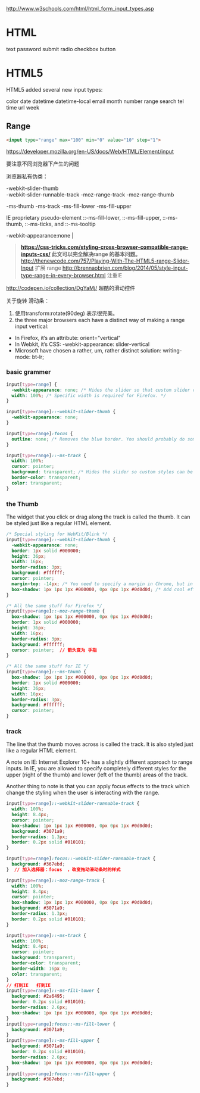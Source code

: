 http://www.w3schools.com/html/html_form_input_types.asp

# HTML

text
password
submit
radio
checkbox
button


# HTML5

HTML5 added several new input types:

color
date
datetime
datetime-local
email
month
number
range
search
tel
time
url
week


## Range

```html
<input type="range" max="100" min="0" value="10" step="1">
```



https://developer.mozilla.org/en-US/docs/Web/HTML/Element/input

要注意不同浏览器下产生的问题

浏览器私有伪类： 

-webkit-slider-thumb   
-webkit-slider-runnable-track 
-moz-range-track
-moz-range-thumb


-ms-thumb
-ms-track
-ms-fill-lower
-ms-fill-upper

IE proprietary pseudo-element ::-ms-fill-lower, ::-ms-fill-upper, ::-ms-thumb, ::-ms-ticks, and ::-ms-tooltip

-webkit-appearance:none | 

> **https://css-tricks.com/styling-cross-browser-compatible-range-inputs-css/   此文可以完全解决range 的基本问题。**
> http://thenewcode.com/757/Playing-With-The-HTML5-range-Slider-Input  扩展 range 
> http://brennaobrien.com/blog/2014/05/style-input-type-range-in-every-browser.html   注重IE

http://codepen.io/collection/DgYaMj/  超酷的滑动控件


关于旋转 滑动条： 
1. 使用transform:rotate(90deg) 表示很完美。
2. the three major browsers each have a distinct way of making a range input vertical:

- In Firefox, it’s an attribute: orient="vertical"
- In Webkit, it’s CSS: -webkit-appearance: slider-vertical
- Microsoft have chosen a rather, um, rather distinct solution: writing-mode: bt-lr;

### basic grammer

```css
input[type=range] {
  -webkit-appearance: none; /* Hides the slider so that custom slider can be made */
  width: 100%; /* Specific width is required for Firefox. */
}

input[type=range]::-webkit-slider-thumb {
  -webkit-appearance: none;
}

input[type=range]:focus {
  outline: none; /* Removes the blue border. You should probably do some kind of focus styling for accessibility reasons though. */  这也是需要注意的地方
}

input[type=range]::-ms-track {
  width: 100%;
  cursor: pointer;
  background: transparent; /* Hides the slider so custom styles can be added */
  border-color: transparent;
  color: transparent;
}
```

### the Thumb
The widget that you click or drag along the track is called the thumb. It can be styled just like a regular HTML element.

```css
/* Special styling for WebKit/Blink */
input[type=range]::-webkit-slider-thumb {
  -webkit-appearance: none;
  border: 1px solid #000000;
  height: 36px;
  width: 16px;
  border-radius: 3px;
  background: #ffffff;
  cursor: pointer;
  margin-top: -14px; /* You need to specify a margin in Chrome, but in Firefox and IE it is automatic */
  box-shadow: 1px 1px 1px #000000, 0px 0px 1px #0d0d0d; /* Add cool effects to your sliders! */
}

/* All the same stuff for Firefox */
input[type=range]::-moz-range-thumb {
  box-shadow: 1px 1px 1px #000000, 0px 0px 1px #0d0d0d;
  border: 1px solid #000000;
  height: 36px;
  width: 16px;
  border-radius: 3px;
  background: #ffffff;
  cursor: pointer;  // 箭头变为 手指 
}

/* All the same stuff for IE */
input[type=range]::-ms-thumb {
  box-shadow: 1px 1px 1px #000000, 0px 0px 1px #0d0d0d;
  border: 1px solid #000000;
  height: 36px;
  width: 16px;
  border-radius: 3px;
  background: #ffffff;
  cursor: pointer;
}
```


### track

The line that the thumb moves across is called the track. It is also styled just like a regular HTML element.

A note on IE: Internet Explorer 10+ has a slightly different approach to range inputs. In IE, you are allowed to specify completely different styles for the upper (right of the thumb) and lower (left of the thumb) areas of the track.

Another thing to note is that you can apply focus effects to the track which change the styling when the user is interacting with the range.

```css
input[type=range]::-webkit-slider-runnable-track {
  width: 100%;
  height: 8.4px;
  cursor: pointer;
  box-shadow: 1px 1px 1px #000000, 0px 0px 1px #0d0d0d;
  background: #3071a9;
  border-radius: 1.3px;
  border: 0.2px solid #010101;
}

input[type=range]:focus::-webkit-slider-runnable-track {
  background: #367ebd;
}  // 加入选择器：focus  ，改变拖动滑动条时的样式

input[type=range]::-moz-range-track {
  width: 100%;
  height: 8.4px;
  cursor: pointer;
  box-shadow: 1px 1px 1px #000000, 0px 0px 1px #0d0d0d;
  background: #3071a9;
  border-radius: 1.3px;
  border: 0.2px solid #010101;
}

input[type=range]::-ms-track {
  width: 100%;
  height: 8.4px;
  cursor: pointer;
  background: transparent;
  border-color: transparent;
  border-width: 16px 0;
  color: transparent;
}
// 打到IE   打到IE
input[type=range]::-ms-fill-lower {
  background: #2a6495;
  border: 0.2px solid #010101;
  border-radius: 2.6px;
  box-shadow: 1px 1px 1px #000000, 0px 0px 1px #0d0d0d;
}
input[type=range]:focus::-ms-fill-lower {
  background: #3071a9;
}
input[type=range]::-ms-fill-upper {
  background: #3071a9;
  border: 0.2px solid #010101;
  border-radius: 2.6px;
  box-shadow: 1px 1px 1px #000000, 0px 0px 1px #0d0d0d;
}
input[type=range]:focus::-ms-fill-upper {
  background: #367ebd;
}
```